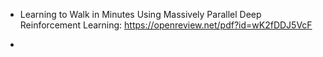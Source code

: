 * Learning to Walk in Minutes Using Massively Parallel Deep Reinforcement Learning: https://openreview.net/pdf?id=wK2fDDJ5VcF   


* 
